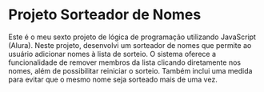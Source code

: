 # Projeto Sorteador de Nomes 

Este é o meu sexto projeto de lógica de programação utilizando JavaScript (Alura). Neste projeto, desenvolvi um sorteador de nomes que permite ao usuário adicionar nomes à lista de sorteio. O sistema oferece a funcionalidade de remover membros da lista clicando diretamente nos nomes, além de possibilitar reiniciar o sorteio. Também inclui uma medida para evitar que o mesmo nome seja sorteado mais de uma vez.
